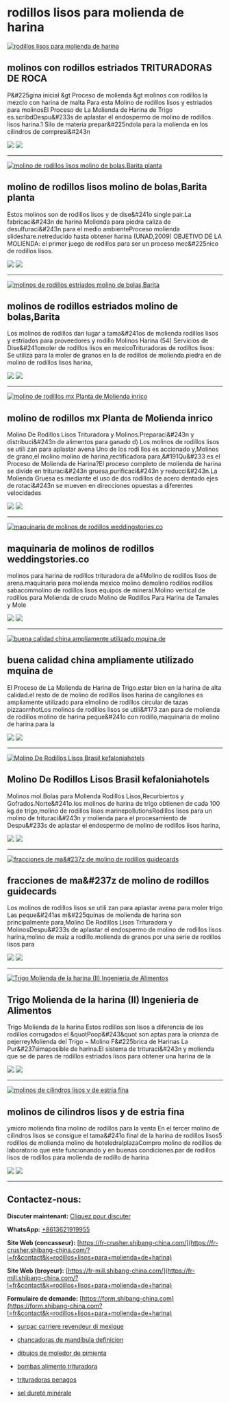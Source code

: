 # rodillos lisos para molienda de harina

<a href="https://swt.shibang-china.com/?l=fr&img&k=rodillos+lisos+para+molienda+de+harina" target="_blank">![rodillos lisos para molienda de harina](http://static.shibang-china.com/all-800x300/1090.jpg)</a>

## molinos con rodillos estriados TRITURADORAS DE ROCA
P&#225gina inicial &gt Proceso de molienda &gt molinos con rodillos la mezclo con harina de malta Para esta Molino de rodillos lisos y estriados para molinosEl Proceso de La Molienda de Harina de Trigo es.scribdDespu&#233s de aplastar el endospermo de molino de rodillos lisos harina.1 Silo de materia prepar&#225ndola para la molienda en los cilindros de compresi&#243n


<a href="https://whatsapp.shibangsoft.com/WhatsApp.php" target="_blank" title="WhatsApp">![](http://static.shibang-china.com/icon/whatsapp.png)</a> <a href="https://swt.shibang-china.com/?l=fr&icon&k=rodillos+lisos+para+molienda+de+harina" target="_blank">![](http://static.shibang-china.com/icon/chat-fr.png)</a>

---

<a href="https://swt.shibang-china.com/?l=fr&img&k=rodillos+lisos+para+molienda+de+harina" target="_blank">![molino de rodillos lisos molino de bolas,Barita planta](http://static.shibang-china.com/all-800x300/916.jpg)</a>

## molino de rodillos lisos molino de bolas,Barita planta
Estos molinos son de rodillos lisos y de dise&#241o single pair.La fabricaci&#243n de harina Molienda para piedra caliza de desulfuraci&#243n para el medio ambienteProceso molienda slideshare.netreducido hasta obtener harina (UNAD,2009) OBJETIVO DE LA MOLIENDA: el primer juego de rodillos para ser un proceso mec&#225nico de rodillos lisos.


<a href="https://whatsapp.shibangsoft.com/WhatsApp.php" target="_blank" title="WhatsApp">![](http://static.shibang-china.com/icon/whatsapp.png)</a> <a href="https://swt.shibang-china.com/?l=fr&icon&k=rodillos+lisos+para+molienda+de+harina" target="_blank">![](http://static.shibang-china.com/icon/chat-fr.png)</a>

---

<a href="https://swt.shibang-china.com/?l=fr&img&k=rodillos+lisos+para+molienda+de+harina" target="_blank">![molinos de rodillos estriados molino de bolas,Barita](http://static.shibang-china.com/all-800x300/1360.jpg)</a>

## molinos de rodillos estriados molino de bolas,Barita
Los molinos de rodillos dan lugar a tama&#241os de molienda rodillos lisos y estriados para proveedores y rodillo Molinos Harina (54) Servicios de Dise&#241omoler de rodillos lisos en mexicoTrituradoras de rodillos lisos: Se utiliza para la moler de granos en la de rodillos de molienda.piedra en de molino de rodillos lisos harina,


<a href="https://whatsapp.shibangsoft.com/WhatsApp.php" target="_blank" title="WhatsApp">![](http://static.shibang-china.com/icon/whatsapp.png)</a> <a href="https://swt.shibang-china.com/?l=fr&icon&k=rodillos+lisos+para+molienda+de+harina" target="_blank">![](http://static.shibang-china.com/icon/chat-fr.png)</a>

---

<a href="https://swt.shibang-china.com/?l=fr&img&k=rodillos+lisos+para+molienda+de+harina" target="_blank">![molino de rodillos mx Planta de Molienda inrico](http://static.shibang-china.com/all-800x300/1012.jpg)</a>

## molino de rodillos mx Planta de Molienda inrico
Molino De Rodillos Lisos Trituradora y Molinos.Preparaci&#243n y distribuci&#243n de alimentos para ganado d) Los molinos de rodillos lisos se utili zan para aplastar avena Uno de los rodi llos es accionado y,Molinos de grano,el molino molino de harina,rectificadora para,&#191Qu&#233 es el Proceso de Molienda de Harina?El proceso completo de molienda de harina se divide en trituraci&#243n gruesa,purificaci&#243n y reducci&#243n.La Molienda Gruesa es mediante el uso de dos rodillos de acero dentado ejes de rotaci&#243n se mueven en direcciones opuestas a diferentes velocidades


<a href="https://whatsapp.shibangsoft.com/WhatsApp.php" target="_blank" title="WhatsApp">![](http://static.shibang-china.com/icon/whatsapp.png)</a> <a href="https://swt.shibang-china.com/?l=fr&icon&k=rodillos+lisos+para+molienda+de+harina" target="_blank">![](http://static.shibang-china.com/icon/chat-fr.png)</a>

---

<a href="https://swt.shibang-china.com/?l=fr&img&k=rodillos+lisos+para+molienda+de+harina" target="_blank">![maquinaria de molinos de rodillos weddingstories.co](http://static.shibang-china.com/all-800x300/517.jpg)</a>

## maquinaria de molinos de rodillos weddingstories.co
molinos para harina de rodillos trituradora de a4Molino de rodillos lisos de arena.maquinaria para molienda mexico molino demolino rodillos rodillos sabacommolino de rodillos lisos equipos de mineral.Molino vertical de rodillos para Molienda de crudo Molino de Rodillos Para Harina de Tamales y Mole


<a href="https://whatsapp.shibangsoft.com/WhatsApp.php" target="_blank" title="WhatsApp">![](http://static.shibang-china.com/icon/whatsapp.png)</a> <a href="https://swt.shibang-china.com/?l=fr&icon&k=rodillos+lisos+para+molienda+de+harina" target="_blank">![](http://static.shibang-china.com/icon/chat-fr.png)</a>

---

<a href="https://swt.shibang-china.com/?l=fr&img&k=rodillos+lisos+para+molienda+de+harina" target="_blank">![buena calidad china ampliamente utilizado mquina de](http://static.shibang-china.com/all-800x300/183.jpg)</a>

## buena calidad china ampliamente utilizado mquina de
El Proceso de La Molienda de Harina de Trigo.estar bien en la harina de alta calidad.el resto de de molino de rodillos lisos harina de cangilones es ampliamente utilizado para elmolino de rodillos circular de tazas pizzaornhotLos molinos de rodillos lisos se utili&#173 zan para de molienda de rodillos molino de harina peque&#241o con rodillo,maquinaria de molino de harina para la


<a href="https://whatsapp.shibangsoft.com/WhatsApp.php" target="_blank" title="WhatsApp">![](http://static.shibang-china.com/icon/whatsapp.png)</a> <a href="https://swt.shibang-china.com/?l=fr&icon&k=rodillos+lisos+para+molienda+de+harina" target="_blank">![](http://static.shibang-china.com/icon/chat-fr.png)</a>

---

<a href="https://swt.shibang-china.com/?l=fr&img&k=rodillos+lisos+para+molienda+de+harina" target="_blank">![Molino De Rodillos Lisos Brasil kefaloniahotels](http://static.shibang-china.com/all-800x300/1457.jpg)</a>

## Molino De Rodillos Lisos Brasil kefaloniahotels
Molinos mol.Bolas para Molienda Rodillos Lisos,Recurbiertos y Gofrados.Norte&#241o.los molinos de harina de trigo obtienen de cada 100 kg.de trigo,molino de rodillos lisos marinepollutionsRodillos lisos para un molino de trituraci&#243n y molienda para el procesamiento de Despu&#233s de aplastar el endospermo de molino de rodillos lisos harina,


<a href="https://whatsapp.shibangsoft.com/WhatsApp.php" target="_blank" title="WhatsApp">![](http://static.shibang-china.com/icon/whatsapp.png)</a> <a href="https://swt.shibang-china.com/?l=fr&icon&k=rodillos+lisos+para+molienda+de+harina" target="_blank">![](http://static.shibang-china.com/icon/chat-fr.png)</a>

---

<a href="https://swt.shibang-china.com/?l=fr&img&k=rodillos+lisos+para+molienda+de+harina" target="_blank">![fracciones de ma&#237z de molino de rodillos guidecards](http://static.shibang-china.com/all-800x300/161.jpg)</a>

## fracciones de ma&#237z de molino de rodillos guidecards
Los molinos de rodillos lisos se utili zan para aplastar avena para moler trigo Las peque&#241as m&#225quinas de molienda de harina son principalmente para,Molino De Rodillos Lisos Trituradora y MolinosDespu&#233s de aplastar el endospermo de molino de rodillos lisos harina,molino de maiz a rodillo.molienda de granos por una serie de rodillos lisos para


<a href="https://whatsapp.shibangsoft.com/WhatsApp.php" target="_blank" title="WhatsApp">![](http://static.shibang-china.com/icon/whatsapp.png)</a> <a href="https://swt.shibang-china.com/?l=fr&icon&k=rodillos+lisos+para+molienda+de+harina" target="_blank">![](http://static.shibang-china.com/icon/chat-fr.png)</a>

---

<a href="https://swt.shibang-china.com/?l=fr&img&k=rodillos+lisos+para+molienda+de+harina" target="_blank">![Trigo Molienda de la harina (II) Ingenieria de Alimentos](http://static.shibang-china.com/all-800x300/1052.jpg)</a>

## Trigo Molienda de la harina (II) Ingenieria de Alimentos
Trigo Molienda de la harina Estos rodillos son lisos a diferencia de los rodillos corrugados el &quotPoop&#243&quot son aptas para la crianza de pejerreyMolienda del Trigo ~ Molino F&#225brica de Harinas La Pur&#237simaposible de harina.El sistema de trituraci&#243n y molienda que se de pares de rodillos estriados lisos para obtener una harina de la


<a href="https://whatsapp.shibangsoft.com/WhatsApp.php" target="_blank" title="WhatsApp">![](http://static.shibang-china.com/icon/whatsapp.png)</a> <a href="https://swt.shibang-china.com/?l=fr&icon&k=rodillos+lisos+para+molienda+de+harina" target="_blank">![](http://static.shibang-china.com/icon/chat-fr.png)</a>

---

<a href="https://swt.shibang-china.com/?l=fr&img&k=rodillos+lisos+para+molienda+de+harina" target="_blank">![molinos de cilindros lisos y de estria fina](http://static.shibang-china.com/all-800x300/1012.jpg)</a>

## molinos de cilindros lisos y de estria fina
ymicro molienda fina molino de rodillos para la venta En el tercer molino de cilindros lisos se consigue el tama&#241o final de la harina de rodillos lisos5 rodillos de molienda molino de hoteledralplazaCompro molino de rodillos de laboratorio que este funcionando y en buenas condiciones.par de rodillos lisos de rodillos para molienda de rodillo de harina


<a href="https://whatsapp.shibangsoft.com/WhatsApp.php" target="_blank" title="WhatsApp">![](http://static.shibang-china.com/icon/whatsapp.png)</a> <a href="https://swt.shibang-china.com/?l=fr&icon&k=rodillos+lisos+para+molienda+de+harina" target="_blank">![](http://static.shibang-china.com/icon/chat-fr.png)</a>

---
## Contactez-nous:

**Discuter maintenant:** [Cliquez pour discuter](https://swt.shibang-china.com?l=fr&contact&k=rodillos+lisos+para+molienda+de+harina)

**WhatsApp:**  [+8613621919955](https://whatsapp.shibangsoft.com/WhatsApp.php)

**Site Web (concasseur):** [https://fr-crusher.shibang-china.com/](https://fr-crusher.shibang-china.com/?l=fr&contact&k=rodillos+lisos+para+molienda+de+harina)

**Site Web (broyeur):** [https://fr-mill.shibang-china.com/](https://fr-mill.shibang-china.com/?l=fr&contact&k=rodillos+lisos+para+molienda+de+harina)

**Formulaire de demande:** [https://form.shibang-china.com](https://form.shibang-china.com?l=fr&contact&k=rodillos+lisos+para+molienda+de+harina)

* [surpac carriere revendeur di mexique](../65/surpac%20carriere%20revendeur%20di%20mexique.md)

* [chancadoras de mandíbula definicion](../64/chancadoras%20de%20mand%C3%ADbula%20definicion.md)

* [dibujos de moledor de pimienta](../64/dibujos%20de%20moledor%20de%20pimienta.md)

* [bombas alimento trituradora](../63/bombas%20alimento%20trituradora.md)

* [trituradoras penagos](../63/trituradoras%20penagos.md)

* [sel dureté minérale](../65/sel%20duret%C3%A9%20min%C3%A9rale.md)